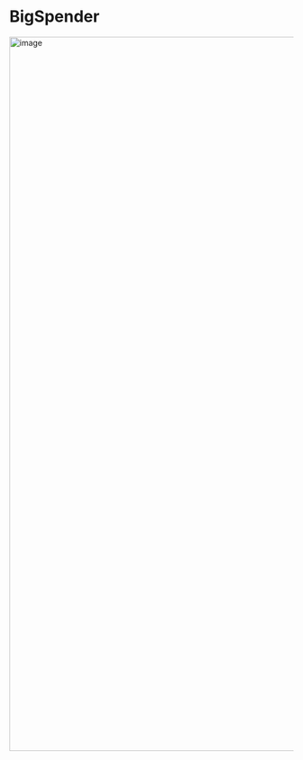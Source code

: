 # BigSpender

<img width="1266" alt="image" src="https://github.com/Eisenhuth/BigSpender/assets/47415874/3bf8e763-95ef-4869-adae-5354e63b89db">
